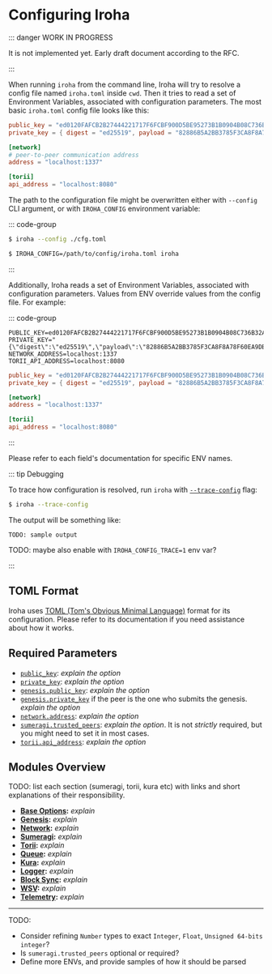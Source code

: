 # Configuring Iroha

::: danger WORK IN PROGRESS

It is not implemented yet. Early draft document according to the RFC.

:::

When running `iroha` from the command line, Iroha will try to resolve a config file named `iroha.toml` inside `cwd`. Then it tries to read a set of Environment Variables, associated with configuration parameters.
The most basic `iroha.toml` config file looks like this:

```toml
public_key = "ed0120FAFCB2B27444221717F6FCBF900D5BE95273B1B0904B08C736B32A19F16AC1F9"
private_key = { digest = "ed25519", payload = "82886B5A2BB3785F3CA8F8A78F60EA9DB62F939937B1CFA8407316EF07909A8D236808A6D4C12C91CA19E54686C2B8F5F3A786278E3824B4571EF234DEC8683B" }

[network]
# peer-to-peer communication address
address = "localhost:1337"

[torii]
api_address = "localhost:8080"
```

The path to the configuration file might be overwritten either with `--config` CLI argument, or with `IROHA_CONFIG` environment variable: 

::: code-group

```bash [With --config]
$ iroha --config ./cfg.toml
```

```bash [With IROHA_CONFIG]
$ IROHA_CONFIG=/path/to/config/iroha.toml iroha
```

:::

Additionally, Iroha reads a set of Environment Variables, associated with configuration parameters. Values from ENV override values from the config file. For example:

::: code-group

```shell [ENV variables]
PUBLIC_KEY=ed0120FAFCB2B27444221717F6FCBF900D5BE95273B1B0904B08C736B32A19F16AC1F9
PRIVATE_KEY="{\"digest\":\"ed25519\",\"payload\":\"82886B5A2BB3785F3CA8F8A78F60EA9DB62F939937B1CFA8407316EF07909A8D236808A6D4C12C91CA19E54686C2B8F5F3A786278E3824B4571EF234DEC8683B\"}"
NETWORK_ADDRESS=localhost:1337
TORII_API_ADDRESS=localhost:8080
```

```toml [Equivalent in TOML]
public_key = "ed0120FAFCB2B27444221717F6FCBF900D5BE95273B1B0904B08C736B32A19F16AC1F9"
private_key = { digest = "ed25519", payload = "82886B5A2BB3785F3CA8F8A78F60EA9DB62F939937B1CFA8407316EF07909A8D236808A6D4C12C91CA19E54686C2B8F5F3A786278E3824B4571EF234DEC8683B" }

[network]
address = "localhost:1337"

[torii]
api_address = "localhost:8080"
```

:::

Please refer to each field's documentation for specific ENV names.

::: tip Debugging

To trace how configuration is resolved, run `iroha` with
[`--trace-config`](../cli#trace-config) flag:

```bash
$ iroha --trace-config
```

The output will be something like:

```
TODO: sample output
```

TODO: maybe also enable with `IROHA_CONFIG_TRACE=1` env var?

:::

## TOML Format

Iroha uses [TOML (Tom's Obvious Minimal Language)](https://toml.io/) format for its configuration. Please refer to its documentation if you need assistance about how it works.


## Required Parameters

- [`public_key`](base-params#public-key): _explain the option_
- [`private_key`](base-params#private-key): _explain the option_
- [`genesis.public_key`](genesis-params#genesis-public-key): _explain the option_
- [`genesis.private_key`](genesis-params#genesis-private-key) if the peer is the one who
  submits the genesis. _explain the option_
- [`network.address`](network-params#network-address): _explain the option_
- [`sumeragi.trusted_peers`](sumeragi-params#sumeragi-trusted-peers): _explain the option_. It is not _strictly_ required, but you might need to set it in most cases.
- [`torii.api_address`](torii-params#torii-api-address): _explain the option_

## Modules Overview

TODO: list each section (sumeragi, torii, kura etc) with links and short explanations of their responsibility.

- **[Base Options](base-params):** _explain_ 
- **[Genesis](genesis-params):** _explain_ 
- **[Network](network-params):** _explain_ 
- **[Sumeragi](sumeragi-params):** _explain_ 
- **[Torii](torii-params):** _explain_ 
- **[Queue](queue-params):** _explain_ 
- **[Kura](kura-params):** _explain_ 
- **[Logger](logger-params):** _explain_ 
- **[Block Sync](block-sync-params):** _explain_ 
- **[WSV](wsv-params):** _explain_ 
- **[Telemetry](telemetry-params):** _explain_ 


---

TODO:

- Consider refining `Number` types to exact `Integer`, `Float`,
  `Unsigned 64-bits integer`?
- Is `sumeragi.trusted_peers` optional or required?
- Define more ENVs, and provide samples of how it should be parsed

